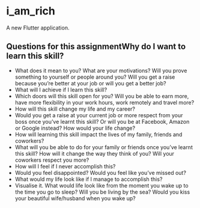 # i_am_rich

A new Flutter application.

## Questions for this assignmentWhy do I want to learn this skill?
- What does it mean to you? What are your motivations? Will you prove something to yourself or people around you? Will you get a raise because you’re better at your job or will you get a better job?
- What will I achieve if I learn this skill?
- Which doors will this skill open for you? Will you be able to earn more, have more flexibility in your work hours, work remotely and travel more?
- How will this skill change my life and my career?
- Would you get a raise at your current job or more respect from your boss once you’ve learnt this skill? Or will you be at Facebook, Amazon or Google instead? How would your life change?
- How will learning this skill impact the lives of my family, friends and coworkers?
- What will you be able to do for your family or friends once you’ve learnt this skill? How will it change the way they think of you? Will your coworkers respect you more?
- How will I feel if I never accomplish this?
- Would you feel disappointed? Would you feel like you’ve missed out?
- What would my life look like if I manage to accomplish this?
- Visualise it. What would life look like from the moment you wake up to the time you go to sleep? Will you be living by the sea? Would you kiss your beautiful wife/husband when you wake up?
